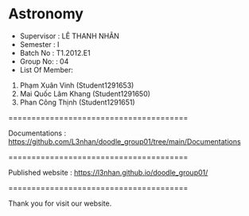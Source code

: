 Astronomy
=======================================
+ Supervisor	: LÊ THANH NHÂN
+ Semester	: I	
+ Batch No	: T1.2012.E1	
+ Group No:	: 04
+ List Of Member:
1. Phạm Xuân Vinh         (Student1291653)
2. Mai Quốc Lâm Khang  		(Student1291650)
3. Phan Công Thịnh        (Student1291651)

=======================================

Documentations : https://github.com/L3nhan/doodle_group01/tree/main/Documentations

=======================================

Published website : https://l3nhan.github.io/doodle_group01/

=======================================

Thank you for visit our website.
